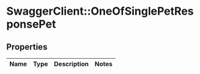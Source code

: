 # SwaggerClient::OneOfSinglePetResponsePet

## Properties
Name | Type | Description | Notes
------------ | ------------- | ------------- | -------------

